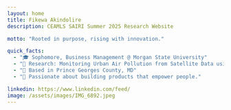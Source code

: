 ```yaml
---
layout: home
title: Fikewa Akindolire
description: CEAMLS SAIRI Summer 2025 Research Website

motto: "Rooted in purpose, rising with innovation."

quick_facts:
  - "🎓 Sophomore, Business Management @ Morgan State University"
  - "🔬 Research: Monitoring Urban Air Pollution from Satellite Data using Machine Learning"
  - "📍 Based in Prince Georges County, MD"
  - "🚀 Passionate about building products that empower people."

linkedin: https://www.linkedin.com/feed/
image: /assets/images/IMG_6892.jpeg
---
```

